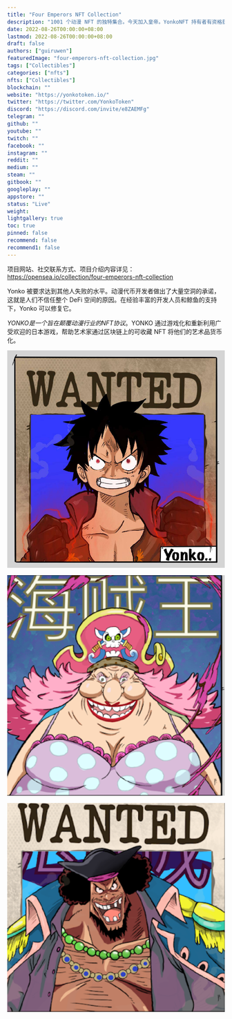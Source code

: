 ```yaml
---
title: "Four Emperors NFT Collection"
description: "1001 个动漫 NFT 的独特集合。今天加入皇帝。YonkoNFT 持有者有资格获得 $Yonko 空投，可以在未来的 Dao 中领取。"
date: 2022-08-26T00:00:00+08:00
lastmod: 2022-08-26T00:00:00+08:00
draft: false
authors: ["guiruwen"]
featuredImage: "four-emperors-nft-collection.jpg"
tags: ["Collectibles"]
categories: ["nfts"]
nfts: ["Collectibles"]
blockchain: ""
website: "https://yonkotoken.io/"
twitter: "https://twitter.com/YonkoToken"
discord: "https://discord.com/invite/e8ZAEMFg"
telegram: ""
github: ""
youtube: ""
twitch: ""
facebook: ""
instagram: ""
reddit: ""
medium: ""
steam: ""
gitbook: ""
googleplay: ""
appstore: ""
status: "Live"
weight: 
lightgallery: true
toc: true
pinned: false
recommend: false
recommend1: false
---
```

项目网站、社交联系方式、项目介绍内容详见：https://opensea.io/collection/four-emperors-nft-collection

Yonko 被要求达到其他人失败的水平。动漫代币开发者做出了大量空洞的承诺，这就是人们不信任整个 DeFi 空间的原因。在经验丰富的开发人员和鲸鱼的支持下，Yonko 可以修复它。



$YONKO 是一个旨在颠覆动漫行业的 NFT 协议。$YONKO 通过游戏化和重新利用广受欢迎的日本游戏，帮助艺术家通过区块链上的可收藏 NFT 将他们的艺术品货币化。

![nft](01.jpg)

![nft](02.png)

![nft](03.png)